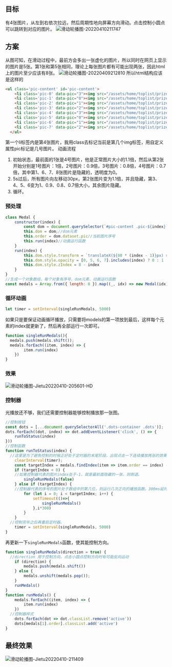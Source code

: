 ## 目标
有4张图片，从左到右依次拉远，然后周期性地向屏幕方向滑动。点击控制小圆点可以跳转到对应的图片。
![滑动轮播图-20220410211747](https://egoist-markdown-image-bucket.oss-cn-beijing.aliyuncs.com/滑动轮播图-20220410211747.png)
## 方案
从图可知，在滑动过程中，最前方会多出一张虚化的图片，所以同时在网页上显示的图片是5张。第1张和第5张相同，理论上每张图片都有可能出现两张，因此html上的图片至少应该有8张。
![滑动轮播图-20220409212810](https://egoist-markdown-image-bucket.oss-cn-beijing.aliyuncs.com/滑动轮播图-20220409212810.png)
所以html结构应该是这样的

```html
<ul class='pic-content' id='pic-content'>
    <li class='pic-0' data-pic="3"><img src="/assets/home/toplist/prize4.png" alt="Venture50 新芽榜"></li>
    <li class='pic-1' data-pic="0"><img src="/assets/home/toplist/prize1.png" alt="MarTech 厂商"></li>
    <li class='pic-2' data-pic="1"><img src="/assets/home/toplist/prize2.png" alt="MarTech 高成长企业榜"></li>
    <li class='pic-3' data-pic="2"><img src="/assets/home/toplist/prize3.png" alt="高科技高成长新锐企业"></li>
    <li class='pic-4' data-pic="3"><img src="/assets/home/toplist/prize4.png" alt="Venture50 新芽榜"></li>
    <li class='pic-5' data-pic="0"><img src="/assets/home/toplist/prize1.png" alt="MarTech 厂商"></li>
    <li class='pic-6' data-pic="1"><img src="/assets/home/toplist/prize2.png" alt="MarTech 高成长企业榜"></li>
    <li class='pic-7' data-pic="2"><img src="/assets/home/toplist/prize3.png" alt="高科技高成长新锐企业"></li>
  </ul>
```
第一个li标签内是第4张图片，我用class去标记当前是第几个img标签，用自定义属性pic标记是几号图片。
动画流程
1. 初始状态，最前面的1张是4号图片，他是正常图片大小的1.1倍，然后从第2张开始分别是1号图片：1倍，2号图片：0.9倍，3号图片：0.8倍，4号图片：0.7倍，其中第1、6、7、8张图片是隐藏的，透明度为0。
2. 5s过后，所有图片向左移动30px，第2张图片变为1.1倍，并且隐藏，第3、4、5、6变为1、0.9、0.8、0.7倍大小，其余图片隐藏。
3. 循环。
### 预处理

```js
class Medal {
	constructor(index) {
		const dom = document.querySelector(`#pic-content .pic-${index}`)
		this.dom = dom;//dom元素
		this.order = dom.dataset.pic//当前图片序号
		this.run(index)//动画运行函数
	}
	run(index) {
		this.dom.style.transform = `translateX(${80 * (index - 1)}px) scale(${(11 - index) / 10})`
		this.dom.style.opacity = [0, 5, 6, 7].includes(index) ? 0 : 1
		this.dom.style.zIndex = 8 - index
	}
}
//生成一个对象数组，每个对象有序号、dom元素、动画运行函数
const medals = Array.from({ length: 8 }).map((_, idx) => new Medal(idx));

```
### 循环动画
```js
let timer = setInterval(singleRunMedals, 5000)
```
如果只是要保证动画循环播放，只需要将models的第一项放到最后，这样每个元素的index就更新了，然后再全部运行一次即可。
```js
function singleRunMedals(){
  medals.push(medals.shift());
  medals.forEach((item, index) => {
		item.run(index)
	})
}
```
### 效果
![滑动轮播图-Jietu20220410-205601-HD](https://egoist-markdown-image-bucket.oss-cn-beijing.aliyuncs.com/滑动轮播图-Jietu20220410-205601-HD.gif)

### 控制器
光播放还不够，我们还需要控制器能够控制播放那一张图。
```js
//控制按钮
const dots = [...document.querySelectorAll('.dots-container .dots')];
dots.forEach((dot, index) => dot.addEventListener('click', () => {
	runToStatus(index)
}))
//控制函数
function runToStatus(index) {
  //这里是为了避免控制的时候正好处于定时器的末尾阶段，出现点击一下连续播放两张的效果。
	clearInterval(timer);
	const targetIndex = medals.findIndex(item => item.order == index) - 1;
	if (targetIndex < 0) {
    //如果控制器代表的图片index处于-1，就是最前面隐藏的一张，则倒退。
		singleRunMedals(false)
	} else if (targetIndex) {
    //控制器代表的序号的图片处于数组中的第几位，则运行几次正向的播放函数。300ms延时是为了使其看起来顺滑一些。
		for (let i = 0; i < targetIndex; i++) {
			setTimeout(()=>{
				singleRunMedals()
			},i*300)
		}
	}
  //控制完毕之后再重启定时器。
	timer = setInterval(singleRunMedals, 5000)
}
```

再更新一下`singleRunMedals`函数，使其能控制方向。
```js
function singleRunMedals(direction = true) {
  //direction 用于控制方向，点击小圆点控制方向时有可能反向运动
	if (direction) {
		medals.push(medals.shift())
	} else {
		medals.unshift(medals.pop());
	}
	runMedals()
}
function runMedals() {
	medals.forEach((item, index) => {
		item.run(index)
	})
  //控制器样式
	dots.forEach(dot => dot.classList.remove('active'))
	dots[medals[1].order].classList.add('active')
}

```
## 最终效果
![滑动轮播图-Jietu20220410-211409](https://egoist-markdown-image-bucket.oss-cn-beijing.aliyuncs.com/滑动轮播图-Jietu20220410-211409.gif)
